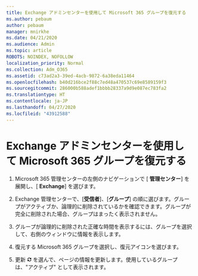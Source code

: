 ```yaml
---
title: Exchange アドミンセンターを使用して Microsoft 365 グループを復元する
ms.author: pebaum
author: pebaum
manager: mnirkhe
ms.date: 04/21/2020
ms.audience: Admin
ms.topic: article
ROBOTS: NOINDEX, NOFOLLOW
localization_priority: Normal
ms.collection: Adm_O365
ms.assetid: c73ad2a3-39ed-4acb-9872-6a38eda11464
ms.openlocfilehash: b40d216bce2f88c7ed48a470537c69e8589159f3
ms.sourcegitcommit: 286000b588adef1bbbb28337a9d9e087ec783fa2
ms.translationtype: HT
ms.contentlocale: ja-JP
ms.lasthandoff: 04/27/2020
ms.locfileid: "43912588"
---
```

# <a name="restore-an-microsoft-365-group-using-the-exchange-admin-center"></a>Exchange アドミンセンターを使用して Microsoft 365 グループを復元する

1. Microsoft 365 管理センターの左側のナビゲーションで [ **管理センター**] を展開し、[ **Exchange**] を選びます。
    
2. Exchange 管理センターで、[**受信者**]、[**グループ**] の順に選びます。グループがアクティブか、論理的に削除されているかを確認できます。グループが完全に削除された場合、グループはまったく表示されません。
    
3. グループが論理的に削除された正確な時間を表示するには、グループを選択して、右側のウィンドウに情報を表示します。
    
4. 復元する Microsoft 365 グループを選択し、復元アイコンを選びます。
    
5. 更新 ![[最新の情報に更新] アイコン](media/6464df90-2a91-4c1f-92a6-9a38c7696ac3.gif) を選んで、ページの情報を更新します。使用しているグループは、"アクティブ" として表示されます。 
    


